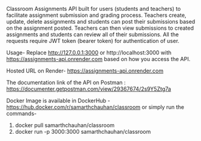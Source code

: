 Classroom Assignments API built for users (students and teachers) to facilitate assignment submission and grading process. Teachers create, update, delete assignments and students can post their submissions based on the assignment posted. Teachers can then view submissions to created assignments and students can review all of their submissions. All the requests require JWT token (bearer token) for authentication of user.

Usage- Replace http://127.0.0.1:3000 or http://localhost:3000 with https://assignments-api.onrender.com based on how you access the API.

Hosted URL on Render- https://assignments-api.onrender.com

The documentation link of the API on Postman : https://documenter.getpostman.com/view/29367674/2s9Y5Ztg7a

Docker Image is available in DockerHub - https://hub.docker.com/r/samarthchauhan/classroom
or simply run the commands-

1. docker pull samarthchauhan/classroom
2. docker run -p 3000:3000 samarthchauhan/classroom

<!--
Some registered (username password role) for users are given below for testing-

person per123 student
par pa2 teacher
stude12 st23 student
jack j76 student
james jb student
wurtz qwe teacher
-->
